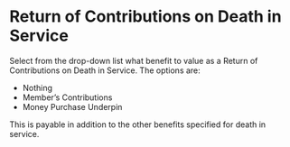 # Return of Contributions on Death in Service

Select from the drop-down list what benefit to value as a Return of
Contributions on Death in Service. The options are:

-   Nothing
-   Member’s Contributions
-   Money Purchase Underpin

This is payable in addition to the other benefits specified for death in
service.
